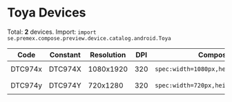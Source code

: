 # Toya Devices

Total: **2** devices. Import: `import se.premex.compose.preview.device.catalog.android.Toya`

| Code | Constant | Resolution | DPI | Compose Spec | Preview Usage |
|------|----------|------------|-----|-------------|---------------|
| DTC974x | DTC974X | 1080x1920 | 320 | `spec:width=1080px,height=1920px,dpi=320` | `@Preview(device = Toya.DTC974X)` |
| DTC974y | DTC974Y | 720x1280 | 320 | `spec:width=720px,height=1280px,dpi=320` | `@Preview(device = Toya.DTC974Y)` |

<!-- Generated automatically. Do not edit manually. -->
